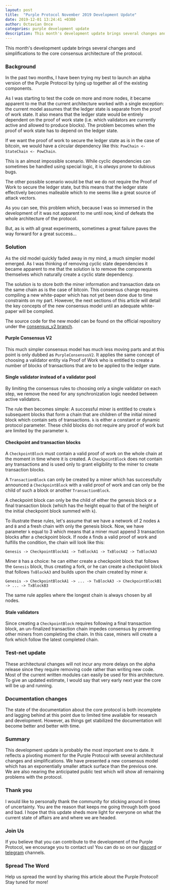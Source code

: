 ```yaml
---
layout: post
title:  "Purple Protocol November 2019 Development Update"
date: 2019-12-01 13:24:41 +0300
author: Octavian Once
categories: purple development update
description: This month's development update brings several changes and simplifications to the core consensus architecture of the protocol...
--- 
```


This month's development update brings several changes and simplifications to the core consensus architecture of the protocol. 

### Background
In the past two months, I have been trying my best to launch an alpha version of the Purple Protocol by tying up together all of the existing components. 

As I was starting to test the code on more and more nodes, it became apparent to me that the current architecture worked with a single exception: the current model assumes that the ledger state is separate from the proof of work state. It also means that the ledger state would be entirely dependent on the proof of work state (i.e. which validators are currently active and allowed to produce blocks). The problem becomes when the proof of work state has to depend on the ledger state. 

If we want the proof of work to secure the ledger state as is in the case of bitcoin, we would have a circular dependency like this: `PowChain <- StateChain <- PowChain`.

This is an almost impossible scenario. While cyclic dependencies can sometimes be handled using special logic, it is *always* prone to dubious bugs.

The other possible scenario would be that we do not require the Proof of Work to secure the ledger state, but this means that the ledger state effectively becomes malleable which to me seems like a great source of attack vectors.

As you can see, this problem which, because I was so immersed in the development of it was not apparent to me until now, kind of defeats the whole architecture of the protocol.

But, as is with all great experiments, sometimes a great failure paves the way forward for a great success...

### Solution
As the old model quickly faded away in my mind, a much simpler model emerged. As I was thinking of removing cyclic state dependencies it became apparent to me that the solution is to remove the components themselves which naturally create a cyclic state dependency. 

The solution is to store both the miner information and transaction data on the same chain as is the case of bitcoin. This consensus change requires compiling a new white-paper which has not yet been done due to time constraints on my part. However, the next sections of this article will detail the key concepts of the new consensus model until an adequate white-paper will be compiled.

The source code for the new model can be found on the official repository under the [consensus_v2 branch](https://github.com/purpleprotocol/purple/tree/consensus_v2).

#### Purple Consensus V2
This much simpler consensus model has much less moving parts and at this point is only dubbed as `PurpleConsensusV2`. It applies the same concept of choosing a validator entity via Proof of Work who is entitled to create a number of blocks of transactions that are to be applied to the ledger state.

#### Single validator instead of a validator pool
By limiting the consensus rules to choosing only a single validator on each step, we remove the need for any synchronization logic needed between active validators.  

The rule then becomes simple: A successful miner is entitled to create `k` subsequent blocks that form a chain that are children of the initial mined block which contain sets of transactions. `k` is either a constant or dynamic protocol parameter. These child blocks do not require any proof of work but are limited by the parameter `k`.

#### Checkpoint and transaction blocks
A `CheckpointBlock` must contain a valid proof of work on the whole chain at the moment in time where it is created. A `CheckpointBlock` does not contain any transactions and is used only to grant eligibility to the miner to create transaction blocks.

A `TransactionBlock` can only be created by a miner which has successfully announced a `CheckpointBlock` with a valid proof of work and can only be the child of such a block or another `TransactionBlock`.

A checkpoint block can only be the child of either the genesis block or a final transaction block (which has the height equal to that of the height of the initial checkpoint block summed with `k`).

To illustrate these rules, let's assume that we have a network of 2 nodes `A` and `B` and a fresh chain with only the genesis block. Now, we have parameter `k` equal to 3 which means that a miner must append 3 transaction blocks after a checkpoint block. If node `A` finds a valid proof of work and fulfills the condition, the chain will look like this:

```
Genesis -> CheckpointBlockA1 -> TxBlockA1 -> TxBlockA2 -> TxBlockA3
```

Miner `B` has a choice: he can either create a checkpoint block that follows the `Genesis` block, thus creating a fork, or he can create a checkpoint block that follows `TxBlockA3` and builds upon the chain created by miner `A`: 

```
Genesis -> CheckpointBlockA1 -> ... -> TxBlockA3 -> CheckpointBlockB1 
-> ... -> TxBlockB3
```

The same rule applies where the longest chain is always chosen by all nodes.

#### Stale validators
Since creating a `CheckpointBlock` requires following a final transaction block, an un-finalized
transaction chain impedes consensus by preventing other miners from completing the chain. In this case,
miners will create a fork which follow the latest completed chain.

### Test-net update
These architectural changes will not incur any more delays on the alpha release since they require removing code rather than writing new code. Most of the current written modules can easily be used for this architecture. To give an updated estimate, I would say that very early next year the core will be up and running.

### Documentation changes
The state of the documentation about the core protocol is both incomplete and lagging behind at this point due to limited time available for research and development. However, as things get stabilized the documentation will become better and better with time.

### Summary
This development update is probably the most important one to date. It reflects a pivoting moment for the Purple Protocol with several architectural changes and simplifications. We have presented a new consensus model which has an exponentially smaller attack surface than the previous one. We are also nearing the anticipated public test which will show all remaining problems with the protocol.

### Thank you
I would like to personally thank the community for sticking around in times of uncertainty. You are the reason that keeps me going through both good and bad. I hope that this update sheds more light for everyone on what the current state of affairs are and where we are headed.

### Join Us
If you believe that you can contribute to the development of the Purple Protocol, we encourage you to contact us! You can do so on our [discord](https://discord.gg/5ZVZnKd) or [telegram](https://t.me/purple_protocol) channels. 

### Spread The Word
Help us spread the word by sharing this article about the Purple Protocol! Stay tuned for more!